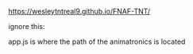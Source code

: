 https://wesleytntreal9.github.io/FNAF-TNT/



ignore this:




app.js is where the path of the animatronics is located